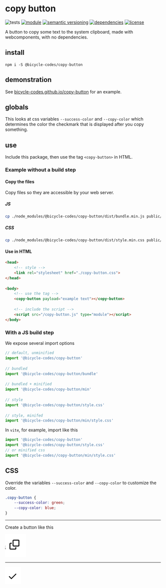# copy button
![tests](https://github.com/bicycle-codes/copy-button/actions/workflows/nodejs.yml/badge.svg)
[![module](https://img.shields.io/badge/module-ESM-blue?style=flat-square)](README.md)
[![semantic versioning](https://img.shields.io/badge/semver-2.0.0-blue?logo=semver&style=flat-square)](https://semver.org/)
[![dependencies](https://img.shields.io/badge/dependencies-zero-brightgreen.svg?style=flat-square)](package.json)
[![license](https://img.shields.io/badge/license-MIT-brightgreen.svg?style=flat-square)](LICENSE)

A button to copy some text to the system clipboard, made with webcomponents, with no dependencies.

## install
```shell
npm i -S @bicycle-codes/copy-button
```

## demonstration

See [bicycle-codes.github.io/copy-button](https://bicycle-codes.github.io/copy-button/) for an example.

## globals
This looks at css variables `--success-color` and `--copy-color` which determines the color the checkmark that is displayed after you copy something.


## use
Include this package, then use the tag `<copy-button>` in HTML.

### Example without a build step

#### Copy the files
Copy files so they are accessible by your web server.

##### JS
```sh
cp ./node_modules/@bicycle-codes/copy-button/dist/bundle.min.js public/copy-button.js
```

##### CSS
```sh
cp ./node_modules/@bicycle-codes/copy-button/dist/style.min.css public/copy-button.css
```

#### Use in HTML
```html
<head>
    <!-- style -->
    <link rel="stylesheet" href="./copy-button.css">
</head>

<body>
    <!-- use the tag -->
    <copy-button payload="example text"></copy-button>

    <!-- include the script -->
    <script src="/copy-button.js" type="module"></script>
</body>
```

### With a JS build step
We expose several import options

```js
// default, unminified
import '@bicycle-codes/copy-button'

// bundled
import '@bicycle-codes/copy-button/bundle'

// bundled + minified
import '@bicycle-codes/copy-button/min'

// style
import '@bicycle-codes/copy-button/style.css'

// style, minifed
import '@bicycle-codes/copy-button/min/style.css'
```

In `vite`, for example, import like this

```js
import '@bicycle-codes/copy-button'
import '@bicycle-codes/copy-button/style.css'
// or minified css
import '@bicycle-codes//copy-button/min/style.css'
```

## CSS
Override the variables `--success-color` and `--copy-color` to customize the color.

```css
.copy-button {
    --success-color: green;
    --copy-color: blue;
}
```

--------------------------------------------------------

Create a button like this

![screenshot of the button, pre-click](image.png)

-------

![screenshot of the button, post-click](image-1.png)
